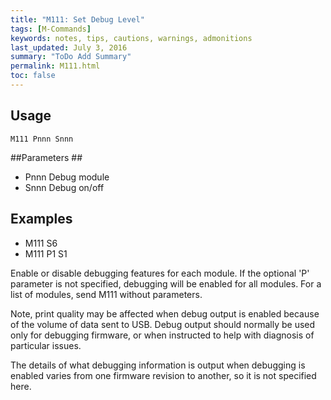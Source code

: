 ```yaml
---
title: "M111: Set Debug Level" 
tags: [M-Commands]
keywords: notes, tips, cautions, warnings, admonitions
last_updated: July 3, 2016
summary: "ToDo Add Summary"
permalink: M111.html
toc: false
---
```



## Usage ##
```
M111 Pnnn Snnn
```


##Parameters ##

+ Pnnn Debug module
+ Snnn Debug on/off

## Examples ##

+ M111 S6
+ M111 P1 S1

Enable or disable debugging features for each module. If the optional 'P' parameter is not specified, debugging will be enabled for all modules. For a list of modules, send M111 without parameters.

Note, print quality may be affected when debug output is enabled because of the volume of data sent to USB. Debug output should normally be used only for debugging firmware, or when instructed to help with diagnosis of particular issues.

The details of what debugging information is output when debugging is enabled varies from one firmware revision to another, so it is not specified here.
